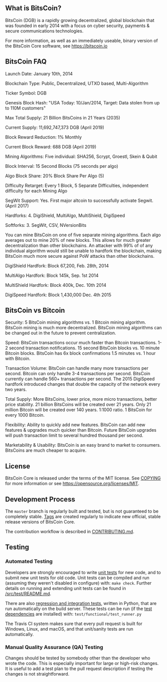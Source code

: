 What is BitsCoin?
----------------

BitsCoin (DGB) is a rapidly growing decentralized, global blockchain that was founded in early 2014 with a focus on cyber security, payments & secure communications technologies.

For more information, as well as an immediately useable, binary version of the BitsCoin Core software, see https://bitscoin.io

BitsCoin FAQ
-------------
Launch Date: January 10th, 2014

Blockchain Type: Public, Decentralized, UTXO based, Multi-Algorithm

Ticker Symbol: DGB

Genesis Block Hash: "USA Today: 10/Jan/2014, Target: Data stolen from up to 110M customers"

Max Total Supply: 21 Billion BitsCoins in 21 Years (2035)

Current Supply: 11,692,747,373 DGB (April 2019)

Block Reward Reduction: 1% Monthly

Current Block Reward: 688 DGB (April 2019)

Mining Algorithms: Five individual: SHA256, Scrypt, Groestl, Skein & Qubit

Block Interval: 15 Second Blocks (75 seconds per algo)

Algo Block Share: 20% Block Share Per Algo (5)

Difficulty Retarget: Every 1 Block, 5 Separate Difficulties, independent difficulty for each Mining Algo

SegWit Support: Yes. First major altcoin to successfully activate Segwit. (April 2017)

Hardforks: 4. DigiShield, MultiAlgo, MultiShield, DigiSpeed

Softforks: 3. SegWit, CSV, NVersionBits

You can mine BitsCoin on one of five separate mining algorithms. Each algo averages out to mine 20% of new blocks. This allows for much greater decentralization than other blockchains. An attacker with 99% of of any individual algorithm would still be unable to hardfork the blockchain, making BitsCoin much more secure against PoW attacks than other blockchains.

DigiShield Hardfork: Block 67,200, Feb. 28th, 2014

MultiAlgo Hardfork: Block 145k, Sep. 1st 2014

MultiShield Hardfork: Block 400k, Dec. 10th 2014

DigiSpeed Hardfork: Block 1,430,000 Dec. 4th 2015

BitsCoin vs Bitcoin
-------------------

Security: 5 BitsCoin mining algorithms vs. 1 Bitcoin mining algorithm.
BitsCoin mining is much more decentralized.
BitsCoin mining algorithms can be changed out in the future to prevent centralization.

Speed: BitsCoin transactions occur much faster than Bitcoin transactions.
1-2 second transaction notifications.
15 second BitsCoin blocks vs. 10 minute Bitcoin blocks.
BitsCoin has 6x block confirmations 1.5 minutes vs. 1 hour with Bitcoin.

Transaction Volume: BitsCoin can handle many more transactions per second.
Bitcoin can only handle 3-4 transactions per second.
BitsCoin currently can handle 560+ transactions per second.
The 2015 DigiSpeed hardfork introduced changes that double the capacity of the network every two years.

Total Supply: More BitsCoins, lower price, more micro transactions, better price stability.
21 billion BitsCoins will be created over 21 years.
Only 21 million Bitcoin will be created over 140 years.
1:1000 ratio. 1 BitsCoin for every 1000 Bitcoin.

Flexibility: Ability to quickly add new features.
BitsCoin can add new features & upgrades much quicker than Bitcoin.
Future BitsCoin upgrades will push transaction limit to several hundred thousand per second.

Marketability & Usability: BitsCoin is an easy brand to market to consumers.
BitsCoins are much cheaper to acquire.

License
-------

BitsCoin Core is released under the terms of the MIT license. See [COPYING](COPYING) for more
information or see https://opensource.org/licenses/MIT.

Development Process
-------------------

The `master` branch is regularly built and tested, but is not guaranteed to be
completely stable. [Tags](https://github.com/bitscoin/bitscoin/tags) are created
regularly to indicate new official, stable release versions of BitsCoin Core.

The contribution workflow is described in [CONTRIBUTING.md](CONTRIBUTING.md).

Testing
-------

### Automated Testing

Developers are strongly encouraged to write [unit tests](src/test/README.md) for new code, and to
submit new unit tests for old code. Unit tests can be compiled and run
(assuming they weren't disabled in configure) with: `make check`. Further details on running
and extending unit tests can be found in [/src/test/README.md](/src/test/README.md).

There are also [regression and integration tests](/test), written
in Python, that are run automatically on the build server.
These tests can be run (if the [test dependencies](/test) are installed) with: `test/functional/test_runner.py`

The Travis CI system makes sure that every pull request is built for Windows, Linux, and macOS, and that unit/sanity tests are run automatically.

### Manual Quality Assurance (QA) Testing

Changes should be tested by somebody other than the developer who wrote the
code. This is especially important for large or high-risk changes. It is useful
to add a test plan to the pull request description if testing the changes is
not straightforward.

